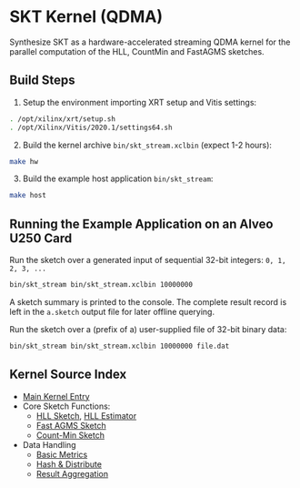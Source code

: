 # SKT Kernel (QDMA)

Synthesize SKT as a hardware-accelerated streaming QDMA kernel for the
parallel computation of the HLL, CountMin and FastAGMS sketches.

## Build Steps
1. Setup the environment importing XRT setup and Vitis settings:
```bash
. /opt/xilinx/xrt/setup.sh
. /opt/Xilinx/Vitis/2020.1/settings64.sh
```

2. Build the kernel archive `bin/skt_stream.xclbin` (expect 1-2 hours):
```bash
make hw
```

3. Build the example host application `bin/skt_stream`:
```bash
make host
```

## Running the Example Application on an Alveo U250 Card
Run the sketch over a generated input of sequential 32-bit integers: `0, 1, 2, 3, ...`
```bash
bin/skt_stream bin/skt_stream.xclbin 10000000
```
A sketch summary is printed to the console.
The complete result record is left in the `a.sketch` output file for later offline querying.

Run the sketch over a (prefix of a) user-supplied file of 32-bit binary data:
```bash
bin/skt_stream bin/skt_stream.xclbin 10000000 file.dat
```

## Kernel Source Index
- [Main Kernel Entry](src/krnl_skt_stream.cpp#L417)
- Core Sketch Functions:
	- [HLL Sketch](src/krnl_skt_stream.cpp#L84), [HLL Estimator](src/krnl_skt_stream.cpp#L18)
	- [Fast AGMS Sketch](src/krnl_skt_stream.cpp#L130)
	- [Count-Min Sketch](src/krnl_skt_stream.cpp#L191)
- Data Handling
	- [Basic Metrics](src/krnl_skt_stream.cpp#L260)
	- [Hash & Distribute](src/krnl_skt_stream.cpp#L319)
	- [Result Aggregation](src/krnl_skt_stream.cpp#L340)
